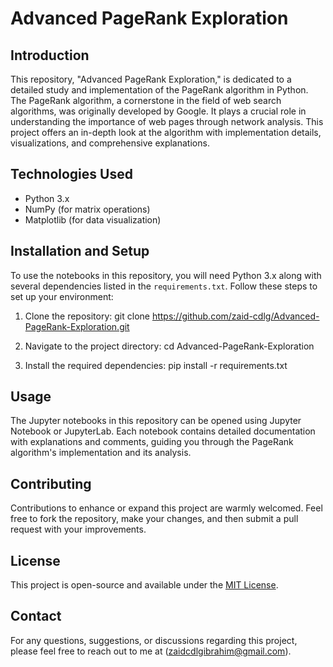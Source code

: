 # Advanced PageRank Exploration

## Introduction
This repository, "Advanced PageRank Exploration," is dedicated to a detailed study and implementation of the PageRank algorithm in Python. The PageRank algorithm, a cornerstone in the field of web search algorithms, was originally developed by Google. It plays a crucial role in understanding the importance of web pages through network analysis. This project offers an in-depth look at the algorithm with implementation details, visualizations, and comprehensive explanations.

## Technologies Used
- Python 3.x
- NumPy (for matrix operations)
- Matplotlib (for data visualization)

## Installation and Setup
To use the notebooks in this repository, you will need Python 3.x along with several dependencies listed in the `requirements.txt`. Follow these steps to set up your environment:

1. Clone the repository:
git clone https://github.com/zaid-cdlg/Advanced-PageRank-Exploration.git

2. Navigate to the project directory:
cd Advanced-PageRank-Exploration

3. Install the required dependencies:
pip install -r requirements.txt


## Usage
The Jupyter notebooks in this repository can be opened using Jupyter Notebook or JupyterLab. Each notebook contains detailed documentation with explanations and comments, guiding you through the PageRank algorithm's implementation and its analysis.

## Contributing
Contributions to enhance or expand this project are warmly welcomed. Feel free to fork the repository, make your changes, and then submit a pull request with your improvements.

## License
This project is open-source and available under the [MIT License](LICENSE.md).

## Contact
For any questions, suggestions, or discussions regarding this project, please feel free to reach out to me at (zaidcdlgibrahim@gmail.com).


